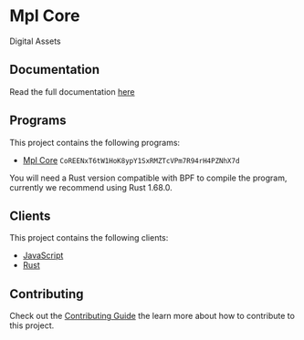 # Mpl Core

Digital Assets

## Documentation

Read the full documentation [here](https://developers.metaplex.com)

## Programs

This project contains the following programs:

- [Mpl Core](./programs/mpl-core/README.md) `CoREENxT6tW1HoK8ypY1SxRMZTcVPm7R94rH4PZNhX7d`

You will need a Rust version compatible with BPF to compile the program, currently we recommend using Rust 1.68.0.

## Clients

This project contains the following clients:

- [JavaScript](./clients/js/README.md)
- [Rust](./clients/rust/README.md)

## Contributing

Check out the [Contributing Guide](./CONTRIBUTING.md) the learn more about how to contribute to this project.
